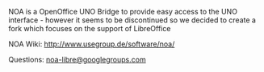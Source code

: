 NOA is a OpenOffice UNO Bridge to provide easy access to the UNO interface - however it seems to be discontinued so we decided to create a fork which focuses on the support of LibreOffice

NOA Wiki: http://www.usegroup.de/software/noa/


Questions:
noa-libre@googlegroups.com